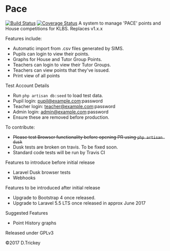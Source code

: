 # Pace

[![Build Status](https://travis-ci.org/trickeydan/Pace.svg?branch=develop)](https://travis-ci.org/trickeydan/Pace)
[![Coverage Status](https://coveralls.io/repos/github/trickeydan/Pace/badge.svg?branch=develop)](https://coveralls.io/github/trickeydan/Pace?branch=develop)
A system to manage 'PACE' points and House competitions for KLBS. Replaces v1.x.x

Features include:

* Automatic import from .csv files generated by SIMS.
* Pupils can login to view their points.
* Graphs for House and Tutor Group Points.
* Teachers can login to view their Tutor Groups.
* Teachers can view points that they've issued.
* Print view of all points

Test Account Details
* Run `php artisan db:seed` to load test data.
* Pupil login: pupil@example.com:password
* Teacher login: teacher@example.com:password
* Admin login: admin@example.com:password
* Ensure these are removed before production.

To contribute:
* <del>Please test Browser functionality before opening PR using `php artisan dusk` </del>
* Dusk tests are broken on travis. To be fixed soon.
* Standard code tests will be run by Travis CI

Features to introduce before initial release
* Laravel Dusk browser tests
* Webhooks

Features to be introduced after initial release
* Upgrade to Bootstrap 4 once released.
* Upgrade to Laravel 5.5 LTS once released in approx June 2017

Suggested Features
* Point History graphs

Released under GPLv3

&copy;2017 D.Trickey